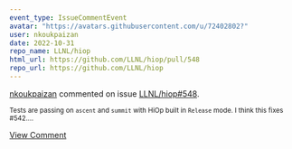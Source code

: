 ```yaml
---
event_type: IssueCommentEvent
avatar: "https://avatars.githubusercontent.com/u/72402802?"
user: nkoukpaizan
date: 2022-10-31
repo_name: LLNL/hiop
html_url: https://github.com/LLNL/hiop/pull/548
repo_url: https://github.com/LLNL/hiop
---
```


<a href='https://github.com/nkoukpaizan' target='_blank'>nkoukpaizan</a> commented on issue <a href='https://github.com/LLNL/hiop/pull/548' target='_blank'>LLNL/hiop#548</a>.

<small>Tests are passing on `ascent` and `summit` with HiOp built in `Release` mode. I think this fixes #542....</small>

<a href='https://github.com/LLNL/hiop/pull/548' target='_blank'>View Comment</a>